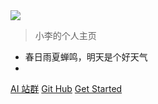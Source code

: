 <img src="https://s1.ax1x.com/2022/04/20/LDjTXj.png" />

> 小李的个人主页

- 春日雨夏蝉鸣，明天是个好天气
-

[AI 站群](https://六点半开机.com)
[Git Hub](https://github.com/Li-0221)
[Get Started](/README.md)
